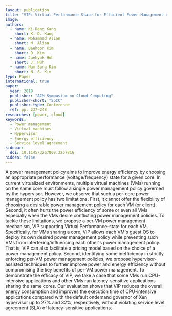 ```yaml
---
layout: publication
title: "VIP: Virtual Performance-State for Efficient Power Management of Virtual Machines"
image:
authors:
  - name: Ki-Dong Kang
    short: K.-D. Kang
  - name: Mohammad Alian
    short: M. Alian
  - name: Daehoon Kim
    short: D. Kim
  - name: Jaehyuk Huh
    short: J. Huh
  - name: Nam Sung Kim
    short: N. S. Kim
type: Paper
international: true
paper:
  year: 2018
  publisher: "ACM Symposium on Cloud Computing"
  publisher-short: "SoCC"
  publisher-type: Conference
  ref: pp. 237–248
researches: [power, cloud]
keywords:
  - Power management
  - Virtual machines
  - Hypervisor
  - Energy efficiency
  - Service level agreement
sidebar:
  doi: 10.1145/3267809.3267816
hidden: false
---
```


A power management policy aims to improve energy efficiency by choosing an appropriate performance (voltage/frequency) state for a given core. In current virtualized environments, multiple virtual machines (VMs) running on the same core must follow a single power management policy governed by the hypervisor. However, we observe that such a per-core power management policy has two limitations. First, it cannot offer the flexibility of choosing a desirable power management policy for each VM (or client). Second, it often hurts the power efficiency of some or even all VMs especially when the VMs desire conflicting power management policies. To tackle these limitations, we propose a per-VM power management mechanism, VIP supporting Virtual Performance-state for each VM. Specifically, for VMs sharing a core, VIP allows each VM's guest OS to deploy its own desired power management policy while preventing such VMs from interfering/influencing each other's power management policy. That is, VIP can also facilitate a pricing model based on the choice of a power management policy. Second, identifying some inefficiency in strictly enforcing per-VM power management policies, we propose hypervisor-assisted techniques to further improve power and energy efficiency without compromising the key benefits of per-VM power management. To demonstrate the efficacy of VIP, we take a case that some VMs run CPU-intensive applications and other VMs run latency-sensitive applications sharing the same cores. Our evaluation shows that VIP reduces the overall energy consumption and improves the execution time of CPU-intensive applications compared with the default ondemand governor of Xen hypervisor up to 27% and 32%, respectively, without violating service level agreement (SLA) of latency-sensitive applications.